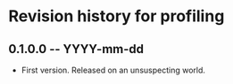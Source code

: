 # Revision history for profiling

## 0.1.0.0  -- YYYY-mm-dd

* First version. Released on an unsuspecting world.
